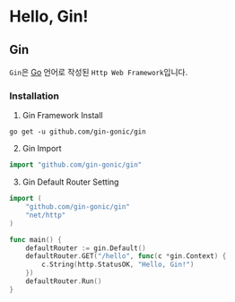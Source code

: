 # Hello, Gin!  

## Gin  
`Gin`은 [Go](https://github.com/technical-learn-room/go-learn) 언어로 작성된 `Http Web Framework`입니다.

### Installation
1. Gin Framework Install  
```shell
go get -u github.com/gin-gonic/gin
```
2. Gin Import  
```go
import "github.com/gin-gonic/gin"
```
3. Gin Default Router Setting  
```go
import (
	"github.com/gin-gonic/gin"
	"net/http"
)

func main() {
	defaultRouter := gin.Default()
	defaultRouter.GET("/hello", func(c *gin.Context) {
		c.String(http.StatusOK, "Hello, Gin!")
	})
	defaultRouter.Run()
}
```
